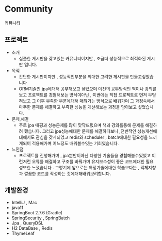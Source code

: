 # Community 
커뮤니티 

## 프로젝트
- 소개
  * 심플한 게시판을 갖고있는 커뮤니티이지만 , 조금더 성능적으로 최적화된 게시판 입니다. 
- 목적
  * 간단한 게시판이지만 , 성능적인부분을 최대한 고려한 게시판을 만들고싶었습니다 
  * ORM기술인 jpa에대해 공부해보고 싶었으며 이전의 공부방식인 책이나 강의를보고 프로젝트를 경험해보는 방식이아닌 , 이번에는 직접 프로젝트로 먼저 부딛혀보고 그 이후 부족한 부분에대해 매꿔가는 방식으로 배워가며 그 과정속에서 마주한 문제를 해결하고 부족한 성능을 개선해보는 과정을 담아보고 싶었습니다. 
- 문제,해결 
  * 주로 jpa 매핑과 성능문제를 많이 맞닥뜨렸으며 책과 강의를통해 문제를 해결하려 했습니다. 그리고 jpa성능에대한 문제를 해결하다보니 ,전반적인 성능개선에대해서도 관심을 갖게되었고 redis와 scheduler , batch에대한 필요성을 느끼게되어 적용해가며 어느정도 배워볼수잇는 기회였습니다.
- 느낀점 
  * 프로젝트를 진행해가며 , jpa뿐만이아닌 다양한 기술들을 경험해볼수있었고 이런저런 오류를 해결하고 구조를 바꿔가며 유지보수성이 좋은 코드에대한  필요성또한 느꼈습니다 . 그렇기에 앞으로는 특정기술에대한 학습보다는 , 객체지향과  깔끔한 코드를 작성하는 것에대해배워보려합니다.   

## 개발환경 
- IntelliJ , Mac 
- java11 
- SpringBoot 2.7.6 (Gradle)
- SpringSecurity  , SpringBatch 
- Jpa , QueryDSL 
- H2 DataBase , Redis
- ThymeLeaf



